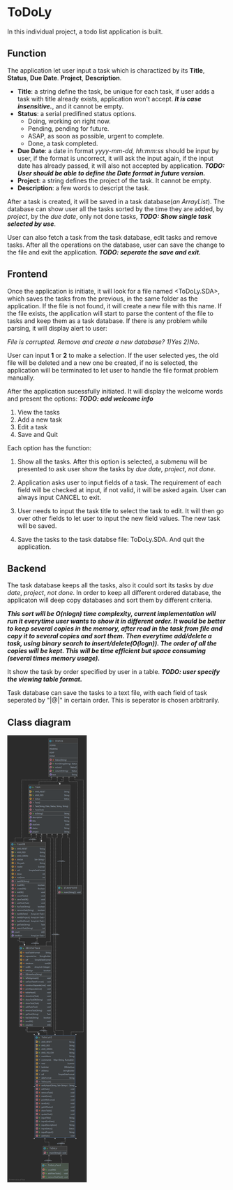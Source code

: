 # ToDoLy

In this individual project, a todo list application is built.

## Function

The application let user input a task which is charactized by its **Title**, **Status**, **Due Date**. **Project**, **Description**.

* **Title**: a string define the task, be unique for each task, if user adds a task with title already exists, application won't accept. ***It is case insensitive.***, and it cannot be empty.
* **Status**: a serial predifined status options.
  * Doing, working on right now.
  * Pending, pending for future.
  * ASAP, as soon as possible, urgent to complete.
  * Done, a task completed.
* **Due Date**: a date in format *yyyy-mm-dd, hh:mm:ss* should be input by user, if the format is uncorrect, it will ask the input again, if the input date has already passed, it will also not accepted by application. ***TODO: User should be able to define the Date format in future version.***
* **Project**: a string defines the project of the task. It cannot be empty.
* **Description**: a few words to descript the task.

After a task is created, it will be saved in a task database(*an ArrayList*). The database can show user all the tasks sorted by the time they are added, by *project*, by the *due date*, only not done tasks, ***TODO: Show single task selected by use***.

User can also fetch a task from the task database, edit tasks and remove tasks. After all the operations on the database, user can save the change to the file and exit the application. ***TODO: seperate the save and exit.***

## Frontend

Once the application is initiate, it will look for a file named <ToDoLy.SDA>, which saves the tasks from the previous, in the same folder as the application. If the file is not found, it will create a new file with this name. If the file exists, the application will start to parse the content of the file to tasks and keep them as a task database. If there is any problem while parsing, it will display alert to user:

*File is corrupted. Remove and create a new database? 1)Yes 2)No*.

User can input **1** or **2** to make a selection. If the user selected yes, the old file will be deleted and a new one be created, if no is selected, the application will be terminated to let user to handle the file format problem manually.

After the application sucessfully initiated. It will display the welcome words and present the options:  ***TODO: add welcome info***

1. View the tasks
2. Add a new task
3. Edit a task
4. Save and Quit

Each option has the function:

1. Show all the tasks. After this option is selected, a submenu will be presented to ask user show the tasks by *due date, project, not done*.

2. Application asks user to input fields of a task. The requirement of each field will be checked at input, if not valid, it will be asked again. User can always input CANCEL to exit.

3. User needs to input the task title to select the task to edit. It will then go over other fields to let user to input the new field values. The new task will be saved.

4. Save the tasks to the task databse file: ToDoLy.SDA. And quit the application.

## Backend

The task database keeps all the tasks, also it could sort its tasks by *due date*, *project*, *not done*. In order to keep all different ordered database, the applicaton will deep copy databases and sort them by different criteria.

***This sort will be O(nlogn) time complexity, current implementation will run it everytime user wants to show it in different order. It would be better to keep several copies in the memory, after read in the task from file and copy it to several copies and sort them. Then everytime add/delete a task, using binary search to insert/delete(O(logn)). The order of all the copies will be kept. This will be time efficient but space consuming (several times memory usage).***

It show the task by order specified by user in a table. ***TODO: user specify the viewing table format.***

Task database can save the tasks to a text file, with each field of task seperated by "|@|" in certain order. This is seperator is chosen arbitrarily.

## Class diagram

![Class Diagram](https://github.com/shach934/individual_project/blob/main/Package%20individual_project.png?raw=true)
